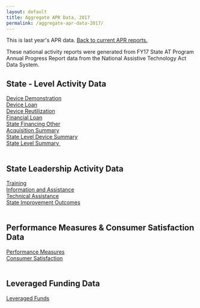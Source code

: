 ```yaml
---
layout: default
title: Aggregate APR Data, 2017
permalink: /aggregate-apr-data-2017/
---
```


<div class="container">
  <div class="row">

 <div class="col-12">

<p>This is last year's APR data.  <a href="/aggregate-apr-data">Back to current APR reports.</a></p>
<p>These national activity reports were generated from FY17 State AT Program Annual Progress Report data from the National Assistive Technology Act Data System.</p>
<h2>State - Level Activity Data</h2>
<div><a href="/assets/aggr_reports17/Device Demonstration%20AGG%202017.html">Device Demonstration</a></div>
<div><a href="/assets/aggr_reports17/Device%20Loan%20AGG%202017.html">Device Loan</a></div>
<div><a href="/assets/aggr_reports17/Device%20Reutilization%20AGG%202017.html">Device Reutilization</a></div>
<div><a href="/assets/aggr_reports17/Financial%20Loan%20AGG%202017.html">Financial Loan</a></div>
<div><a href="/assets/aggr_reports17/State%20Financing%20Other%20AGG%202017.html">State Financing Other</a></div>
<div><a href="/assets/aggr_reports17/Acquisition%20Summary%20AGG%202017.html">Acquisition Summary</a></div>
<div><a href="/assets/aggr_reports17/State%20Level%20Device%20Summary%20AGG%202017.html">State Level Device Summary</a></div>
<div><a href="/assets/aggr_reports17/State%20Level%20Summary%20AGG%202017.html">State Level Summary&nbsp;</a></div>
<br>
<h2>State Leadership Activity Data</h2>
<div><a href="/assets/aggr_reports17/Training%20AGG%202017.html">Training</a></div>
<div><a href="/assets/aggr_reports17/Information%20&amp;%20Assistance%20AGG%202017.html">Information and Assistance</a></div>
<div><a href="/assets/aggr_reports17/Technical%20Assistance%20AGG%202017.html">Technical Assistance</a></div>
<div><a href="/assets/aggr_reports17/State%20Improvements%20AGG%202017.html">State Improvement Outcomes</a></div>
<br>
<h2>Performance Measures &amp; Consumer Satisfaction Data</h2>
<div><a href="/assets/aggr_reports17/Performance%20Measures%20AGG%202017.html">Performance Measures</a></div>
<div><a href="/assets/aggr_reports17/Consumer%20Satisfaction%20AGG%202017.html">Consumer Satisfaction</a></div>
<div>&nbsp;</div>
<h2>Leveraged Funding Data</h2>
<div><a href="/assets/aggr_reports17/Leveraged%20Funds%20AGG%202017.html">Leveraged Funds</a></div>

</div>
</div>
</div>
